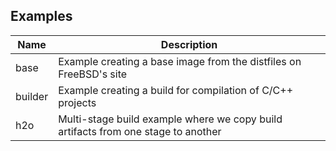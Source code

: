 ## Examples

| Name | Description |
|------|-------------|
| base | Example creating a base image from the distfiles on FreeBSD's site |
| builder | Example creating a build for compilation of C/C++ projects |
| h2o | Multi-stage build example where we copy build artifacts from one stage to another |
